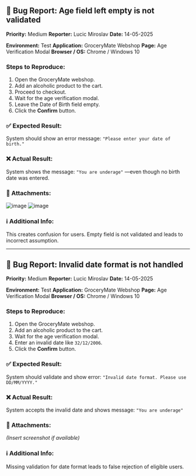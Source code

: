 
## 🐞 Bug Report: Age field left empty is not validated

**Priority:** Medium
**Reporter:** Lucic Miroslav
**Date:** 14-05-2025

**Environment:** Test
**Application:** GroceryMate Webshop
**Page:** Age Verification Modal
**Browser / OS:** Chrome / Windows 10

### Steps to Reproduce:

1. Open the GroceryMate webshop.
2. Add an alcoholic product to the cart.
3. Proceed to checkout.
4. Wait for the age verification modal.
5. Leave the Date of Birth field empty.
6. Click the **Confirm** button.

### ✅ Expected Result:

System should show an error message:
`"Please enter your date of birth."`

### ❌ Actual Result:

System shows the message:
`"You are underage"`
—even though no birth date was entered.

### 📎 Attachments:

![image](https://github.com/user-attachments/assets/a4585e0e-2b22-4696-beec-5901a03cb0c3)
![image](https://github.com/user-attachments/assets/57ebb03d-4ac6-4a49-9460-b6e90e5e53aa)




### ℹ️ Additional Info:

This creates confusion for users. Empty field is not validated and leads to incorrect assumption.

--------------------------------------




## 🐞 Bug Report: Invalid date format is not handled

**Priority:** Medium
**Reporter:** Lucic Miroslav
**Date:** 14-05-2025

**Environment:** Test
**Application:** GroceryMate Webshop
**Page:** Age Verification Modal
**Browser / OS:** Chrome / Windows 10

### Steps to Reproduce:

1. Open the GroceryMate webshop.
2. Add an alcoholic product to the cart.
3. Wait for the age verification modal.
4. Enter an invalid date like `32/12/2006`.
5. Click the **Confirm** button.

### ✅ Expected Result:

System should validate and show error:
`"Invalid date format. Please use DD/MM/YYYY."`

### ❌ Actual Result:

System accepts the invalid date and shows message:
`"You are underage"`

### 📎 Attachments:

*(Insert screenshot if available)*

### ℹ️ Additional Info:

Missing validation for date format leads to false rejection of eligible users.


